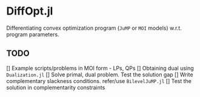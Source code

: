 # DiffOpt.jl
Differentiating convex optimization program (`JuMP` or `MOI` models) w.r.t. program parameters.


## TODO
[] Example scripts/problems in MOI form - LPs, QPs
[] Obtaining dual using `Dualization.jl`
[] Solve primal, dual problem. Test the solution gap
[] Write complementary slackness conditions. refer/use `BilevelJuMP.jl`
[] Test the solution in complementarity constraints
